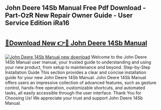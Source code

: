 ## John Deere 14Sb Manual Free Pdf Download - Part-OzR New Repair Owner Guide - User Service Edition iRa16

# <h2><a href="http://bc95235.oget.top/?id=John+Deere+14Sb+Manual">🔗Download New 👉🔴 John Deere 14Sb Manual</a></h2>

[![John Deere 14Sb Manual new download](https://i.imgur.com/5g1atiW.png)](http://bc95235.oget.top/?id=John+Deere+14Sb+Manual)
Welcome to the John Deere 14Sb Manual user manual, your trusted guide to understanding and using your new product, from setup to maintenance and beyond. Step-by-Step Installation Guide This section provides a clear and concise installation guide for your new John Deere 14Sb Manual. John Deere 14Sb Manual offers users an impressive collection of advanced features, such as gesture control, hands-free operation, customizable shortcuts, and automated tasks, all easily accessible through the user interface. Thank You for Choosing Us! We appreciate your trust and support John Deere 14Sb Manual.
